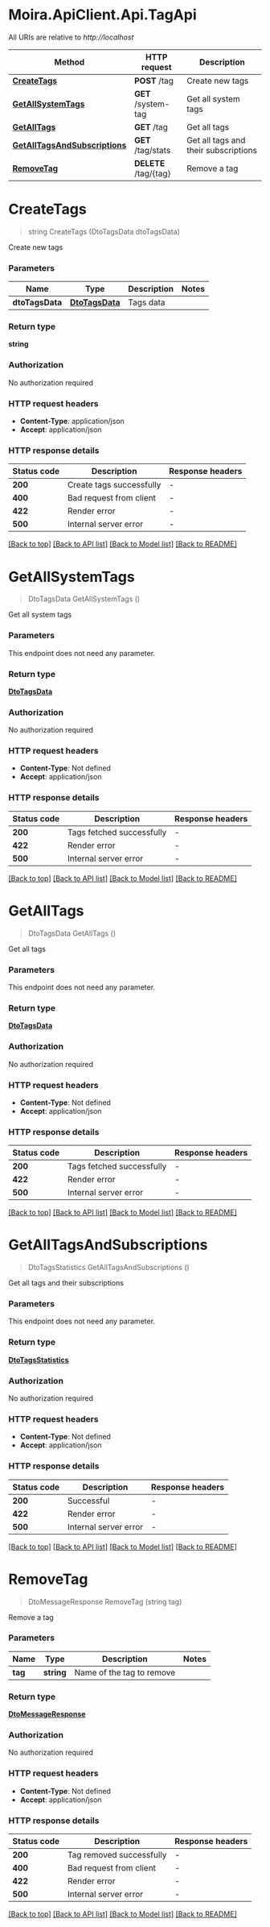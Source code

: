 # Moira.ApiClient.Api.TagApi

All URIs are relative to *http://localhost*

| Method | HTTP request | Description |
|--------|--------------|-------------|
| [**CreateTags**](TagApi.md#createtags) | **POST** /tag | Create new tags |
| [**GetAllSystemTags**](TagApi.md#getallsystemtags) | **GET** /system-tag | Get all system tags |
| [**GetAllTags**](TagApi.md#getalltags) | **GET** /tag | Get all tags |
| [**GetAllTagsAndSubscriptions**](TagApi.md#getalltagsandsubscriptions) | **GET** /tag/stats | Get all tags and their subscriptions |
| [**RemoveTag**](TagApi.md#removetag) | **DELETE** /tag/{tag} | Remove a tag |

<a id="createtags"></a>
# **CreateTags**
> string CreateTags (DtoTagsData dtoTagsData)

Create new tags


### Parameters

| Name | Type | Description | Notes |
|------|------|-------------|-------|
| **dtoTagsData** | [**DtoTagsData**](DtoTagsData.md) | Tags data |  |

### Return type

**string**

### Authorization

No authorization required

### HTTP request headers

 - **Content-Type**: application/json
 - **Accept**: application/json


### HTTP response details
| Status code | Description | Response headers |
|-------------|-------------|------------------|
| **200** | Create tags successfully |  -  |
| **400** | Bad request from client |  -  |
| **422** | Render error |  -  |
| **500** | Internal server error |  -  |

[[Back to top]](#) [[Back to API list]](../../README.md#documentation-for-api-endpoints) [[Back to Model list]](../../README.md#documentation-for-models) [[Back to README]](../../README.md)

<a id="getallsystemtags"></a>
# **GetAllSystemTags**
> DtoTagsData GetAllSystemTags ()

Get all system tags


### Parameters
This endpoint does not need any parameter.
### Return type

[**DtoTagsData**](DtoTagsData.md)

### Authorization

No authorization required

### HTTP request headers

 - **Content-Type**: Not defined
 - **Accept**: application/json


### HTTP response details
| Status code | Description | Response headers |
|-------------|-------------|------------------|
| **200** | Tags fetched successfully |  -  |
| **422** | Render error |  -  |
| **500** | Internal server error |  -  |

[[Back to top]](#) [[Back to API list]](../../README.md#documentation-for-api-endpoints) [[Back to Model list]](../../README.md#documentation-for-models) [[Back to README]](../../README.md)

<a id="getalltags"></a>
# **GetAllTags**
> DtoTagsData GetAllTags ()

Get all tags


### Parameters
This endpoint does not need any parameter.
### Return type

[**DtoTagsData**](DtoTagsData.md)

### Authorization

No authorization required

### HTTP request headers

 - **Content-Type**: Not defined
 - **Accept**: application/json


### HTTP response details
| Status code | Description | Response headers |
|-------------|-------------|------------------|
| **200** | Tags fetched successfully |  -  |
| **422** | Render error |  -  |
| **500** | Internal server error |  -  |

[[Back to top]](#) [[Back to API list]](../../README.md#documentation-for-api-endpoints) [[Back to Model list]](../../README.md#documentation-for-models) [[Back to README]](../../README.md)

<a id="getalltagsandsubscriptions"></a>
# **GetAllTagsAndSubscriptions**
> DtoTagsStatistics GetAllTagsAndSubscriptions ()

Get all tags and their subscriptions


### Parameters
This endpoint does not need any parameter.
### Return type

[**DtoTagsStatistics**](DtoTagsStatistics.md)

### Authorization

No authorization required

### HTTP request headers

 - **Content-Type**: Not defined
 - **Accept**: application/json


### HTTP response details
| Status code | Description | Response headers |
|-------------|-------------|------------------|
| **200** | Successful |  -  |
| **422** | Render error |  -  |
| **500** | Internal server error |  -  |

[[Back to top]](#) [[Back to API list]](../../README.md#documentation-for-api-endpoints) [[Back to Model list]](../../README.md#documentation-for-models) [[Back to README]](../../README.md)

<a id="removetag"></a>
# **RemoveTag**
> DtoMessageResponse RemoveTag (string tag)

Remove a tag


### Parameters

| Name | Type | Description | Notes |
|------|------|-------------|-------|
| **tag** | **string** | Name of the tag to remove |  |

### Return type

[**DtoMessageResponse**](DtoMessageResponse.md)

### Authorization

No authorization required

### HTTP request headers

 - **Content-Type**: Not defined
 - **Accept**: application/json


### HTTP response details
| Status code | Description | Response headers |
|-------------|-------------|------------------|
| **200** | Tag removed successfully |  -  |
| **400** | Bad request from client |  -  |
| **422** | Render error |  -  |
| **500** | Internal server error |  -  |

[[Back to top]](#) [[Back to API list]](../../README.md#documentation-for-api-endpoints) [[Back to Model list]](../../README.md#documentation-for-models) [[Back to README]](../../README.md)

